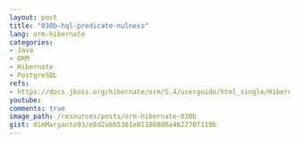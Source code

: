 ```yaml
---
layout: post
title: "030b-hql-predicate-nulness"
lang: orm-hibernate
categories:
- Java
- ORM
- Hibernate
- PostgreSQL
refs: 
- https://docs.jboss.org/hibernate/orm/5.4/userguide/html_single/Hibernate_User_Guide.html#hql-null-predicate
youtube: 
comments: true
image_path: /resources/posts/orm-hibernate-030b
gist: dimMaryanto93/e8d2abb5361e811860d6a462270f119b
---
```


